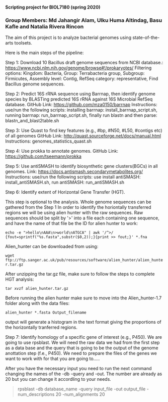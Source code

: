 #### Scripting project for BIOL7180 (spring 2020)
### Group Members: Md Jahangir Alam, Ulku Huma Altindag, Basu Kafle and Natalia Rivera Rincon

The aim of this project is to analyze bacterial genomes using state-of-the-arts toolsets.

Here is the main steps of the pipeline:

Step 1: Download 10 Bacillus draft genome sequences from NCBI database.: https://www.ncbi.nlm.nih.gov/genome/browse#!/prokaryotes/
Filtering options: Kingdom: Bacteria, Group: Terrabacteria group, Subgroup: Firmicutes, Assembly level: Contig,
RefSeq category: representative, Find Bacillus genome sequences.

Step 2: Predict 16S rRNA sequence using Barrnap, then identify genome species by BLASTing predicted 16S rRNA against 16S Microbial RefSeq database.
GitHub Link: https://github.com/mza0150/barrnap
Instructions: use/run the following scripts: installing barrnap: install_barrnap_script.sh, running barrnap: run_barrnap_script.sh, finally run blastn and then parse: blastn_and_blast2table.sh

Step 3: Use Quast to find key features (e.g., #bp, #N50, #L50, #contigs etc) of all genomes
GitHub Link: http://quast.sourceforge.net/docs/manual.html
Instructions: genomes_statistics_quast.sh

Step 4: Use prokka to annotate genomes.
GitHub Link: https://github.com/tseemann/prokka

Step 5: Use antiSMASH to identify biosynthetic gene clusters(BGCs) in all genomes.
Link: https://docs.antismash.secondarymetabolites.org/
Instructions: use/run the following scripts: use install antiSMASH: install_antiSMASH.sh, run antiSMASH: run_antiSMASH.sh

Step 6: Identify extent of Horizontal Gene Transfer (HGT).

This step is optional to the analysis. Whole genome sequences can be gathered from the Step 1
In order to identify the horiontally transferred regions we will be using alien hunter with the raw sequences. Raw sequences should be split by '>' into a file each containing one sequence, and have the name of that file be the ID for alien hunter to work:

```echo -e ">hello\nAAA\n>world\nATGCA" | awk '/^>/ {fout=sprintf("%s.fasta",substr($0,2));}{print >> fout;}' *.fna```

Alien_hunter can be downloaded from using: 

```wget ftp://ftp.sanger.ac.uk/pub/resources/software/alien_hunter/alien_hunter.tar.gz```

After unzipping the tar.gz file, make sure to follow the steps to complete HGT analysis:

```tar xvzf alien_hunter.tar.gz```

Before running the alien hunter make sure to move into the Alien_hunter-1.7 folder along with the data files:

```alien_hunter *.fasta Output_filename```

output will generate a histogram in the text format giving the proportions of the horizontally tranferred regions. 


Step 7: Identify homology of a specific gene of interest (e.g., P450).
We are going to use rpsblast. We will need the raw data we had from the first step as a data base and the query that is going to be the output of the genome anottation step (f.e., P450).
We need to prepare the files of the genes we want to work with for that you are going to.....


After you have the necessary input you need to run the next command changing the names of the -db -query and -out. The number are already as 20 but you can change it accordling to your needs.  

>rpsblast -db database_name -query input_file -out output_file -num_descriptions 20 -num_alignments 20
